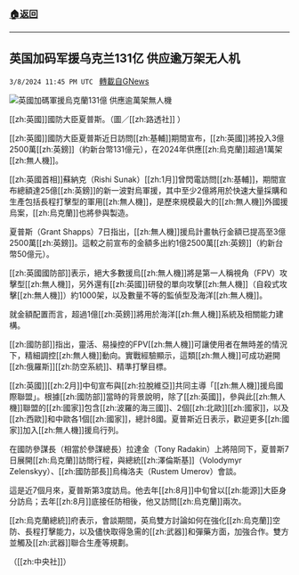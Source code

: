 ###  [:house:返回](README.md)
---


## 英国加码军援乌克兰131亿 供应逾万架无人机
`3/8/2024 11:45 PM UTC ` [轉載自GNews](https://gnews.org/articles/2378565)

![英國加碼軍援烏克蘭131億 供應逾萬架無人機](https://cdn.ftvnews.com.tw/manasystem/FileData/News/011508dc-092b-4207-8fba-2eeaa211c437.jpg "英國加碼軍援烏克蘭131億 供應逾萬架無人機")

[[zh:英國]]國防大臣夏普斯。（圖／[[zh:路透社]] ）

[[zh:英國]]國防大臣夏普斯近日訪問[[zh:基輔]]期間宣布，[[zh:英國]]將投入3億2500萬[[zh:英鎊]]（約新台幣131億元），在2024年供應[[zh:烏克蘭]]超過1萬架[[zh:無人機]]。

[[zh:英國首相]]蘇納克（Rishi Sunak）[[zh:1月]]曾閃電訪問[[zh:基輔]]，期間宣布總額達25億[[zh:英鎊]]的新一波對烏軍援，其中至少2億將用於快速大量採購和生產包括長程打擊型的軍用[[zh:無人機]]，是歷來規模最大的[[zh:無人機]]外國援烏案，[[zh:烏克蘭]]也將參與製造。

夏普斯（Grant Shapps）7日指出，[[zh:無人機]]援烏計畫執行金額已提高至3億2500萬[[zh:英鎊]]。這較之前宣布的金額多出約1億2500萬[[zh:英鎊]]（約新台幣50億元）。

[[zh:英國國防部]]表示，絕大多數援烏[[zh:無人機]]將是第一人稱視角（FPV）攻擊型[[zh:無人機]]，另外還有[[zh:英國]]研發的單向攻擊[[zh:無人機]]（自殺式攻擊[[zh:無人機]]）約1000架，以及數量不等的監偵型及海洋[[zh:無人機]]。

就金額配置而言，超過1億[[zh:英鎊]]將用於海洋[[zh:無人機]]系統及相關能力建構。

[[zh:國防部]]指出，靈活、易操控的FPV[[zh:無人機]]可讓使用者在無時差的情況下，精細調控[[zh:無人機]]動向。實戰經驗顯示，這類[[zh:無人機]]可成功避開[[zh:俄羅斯]][[zh:防空系統]]、精準打擊目標。

[[zh:英國]][[zh:2月]]中旬宣布與[[zh:拉脫維亞]]共同主導「[[zh:無人機]]援烏國際聯盟」。根據[[zh:國防部]]當時的背景說明，除了[[zh:英國]]，參與此[[zh:無人機]]聯盟的[[zh:國家]]包含[[zh:波羅的海三國]]、2個[[zh:北歐]][[zh:國家]]，以及[[zh:西歐]]和中歐各1個[[zh:國家]]，總計8國。夏普斯近日表示，歡迎更多[[zh:國家]]加入[[zh:無人機]]援烏行列。

在國防參謀長（相當於參謀總長）拉達金（Tony Radakin）上將陪同下，夏普斯7日展開[[zh:烏克蘭]]訪問行程，與總統[[zh:澤倫斯基]]（Volodymyr Zelenskyy）、[[zh:國防部長]]烏梅洛夫（Rustem Umerov）會談。

這是近7個月來，夏普斯第3度訪烏。他去年[[zh:8月]]中旬曾以[[zh:能源]]大臣身分訪烏；去年[[zh:8月]]底接任防相後，他又訪問[[zh:烏克蘭]]兩次。

[[zh:烏克蘭總統]]府表示，會談期間，英烏雙方討論如何在強化[[zh:烏克蘭]]空防、長程打擊能力，以及儘快取得急需的[[zh:武器]]和彈藥方面，加強合作。雙方並觸及[[zh:武器]]聯合生產等規劃。

（[[zh:中央社]]）
